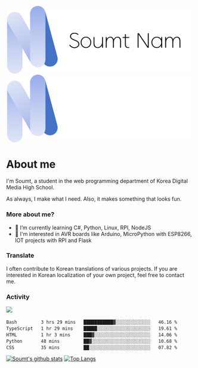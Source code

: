 <p align="center">
  <img src="https://github.com/soumt-r/soumt-r/blob/main/soumt.png?raw=true#gh-light-mode-only" style="width:500px">
  <img src="https://github.com/soumt-r/soumt-r/blob/main/soumt_dark.png?raw=true#gh-dark-mode-only" style="width:500px">
</p>

# About me

I'm Soumt, a student in the web programming department of Korea Digital Media High School.

As always, I make what I need. Also, it makes something that looks fun.

### More about me?
- 🌱 I’m currently learning C#, Python, Linux, RPI, NodeJS
- :pushpin: I'm interested in AVR boards like Arduino, MicroPython with ESP8266, IOT projects with RPI and Flask

### Translate
I often contribute to Korean translations of various projects. If you are interested in Korean localization of your own project, feel free to contact me.

### Activity
<img height="400" img src="https://wakatime.com/share/@soumt_r/0e4d0df5-374b-4c75-8ddb-57d54d739f69.svg"></img>

<!--START_SECTION:waka-->

```txt
Bash         3 hrs 29 mins   ███████████▓░░░░░░░░░░░░░   46.16 %
TypeScript   1 hr 29 mins    █████░░░░░░░░░░░░░░░░░░░░   19.61 %
HTML         1 hr 3 mins     ███▓░░░░░░░░░░░░░░░░░░░░░   14.06 %
Python       48 mins         ██▓░░░░░░░░░░░░░░░░░░░░░░   10.68 %
CSS          35 mins         ██░░░░░░░░░░░░░░░░░░░░░░░   07.82 %
```

<!--END_SECTION:waka-->

[![Soumt's github stats](https://github-readme-stats.vercel.app/api?username=soumt-r)](https://github.com/anuraghazra/github-readme-stats)
[![Top Langs](https://github-readme-stats.vercel.app/api/top-langs/?username=soumt-r&layout=compact)](https://github.com/anuraghazra/github-readme-stats)

